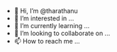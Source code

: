 - 👋 Hi, I’m @tharathanu
- 👀 I’m interested in ...
- 🌱 I’m currently learning ...
- 💞️ I’m looking to collaborate on ...
- 📫 How to reach me ...

<!---
tharathanu/tharathanu is a ✨ special ✨ repository because its `README.md` (this file) appears on your GitHub profile.
You can click the Preview link to take a look at your changes.
--->
